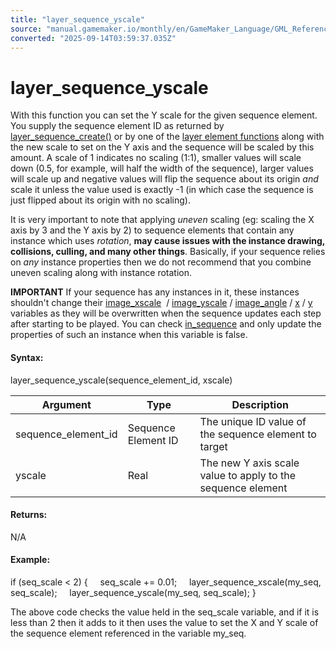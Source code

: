 ```yaml
---
title: "layer_sequence_yscale"
source: "manual.gamemaker.io/monthly/en/GameMaker_Language/GML_Reference/Asset_Management/Rooms/Sequence_Layers/layer_sequence_yscale.htm"
converted: "2025-09-14T03:59:37.035Z"
---
```


# layer\_sequence\_yscale

With this function you can set the Y scale for the given sequence element. You supply the sequence element ID as returned by [layer\_sequence\_create()](layer_sequence_create.md) or by one of the [layer element functions](../General_Layer_Functions/General_Layer_Functions.md) along with the new scale to set on the Y axis and the sequence will be scaled by this amount. A scale of 1 indicates no scaling (1:1), smaller values will scale down (0.5, for example, will half the width of the sequence), larger values will scale up and negative values will flip the sequence about its origin _and_ scale it unless the value used is exactly -1 (in which case the sequence is just flipped about its origin with no scaling).

It is very important to note that applying _uneven_ scaling (eg: scaling the X axis by 3 and the Y axis by 2) to sequence elements that contain any instance which uses _rotation_, **may cause issues with the instance drawing, collisions, culling, and many other things**. Basically, if your sequence relies on _any_ instance properties then we do not recommend that you combine uneven scaling along with instance rotation.

**IMPORTANT** If your sequence has any instances in it, these instances shouldn't change their [image\_xscale](../../Sprites/Sprite_Instance_Variables/image_xscale.md)  / [image\_yscale](../../Sprites/Sprite_Instance_Variables/image_yscale.md) / [image\_angle](../../Sprites/Sprite_Instance_Variables/image_angle.md) / [x](../../Instances/Instance_Variables/x.md) / [y](../../Instances/Instance_Variables/y.md) variables as they will be overwritten when the sequence updates each step after starting to be played. You can check [in\_sequence](../../Sequences/in_sequence.md) and only update the properties of such an instance when this variable is false.

#### Syntax:

layer\_sequence\_yscale(sequence\_element\_id, xscale)

| Argument | Type | Description |
| --- | --- | --- |
| sequence_element_id | Sequence Element ID | The unique ID value of the sequence element to target |
| yscale | Real | The new Y axis scale value to apply to the sequence element |

#### Returns:

N/A

#### Example:

if (seq\_scale < 2)
{
    seq\_scale += 0.01;
    layer\_sequence\_xscale(my\_seq, seq\_scale);
    layer\_sequence\_yscale(my\_seq, seq\_scale);
}

The above code checks the value held in the seq\_scale variable, and if it is less than 2 then it adds to it then uses the value to set the X and Y scale of the sequence element referenced in the variable my\_seq.